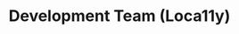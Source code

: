 ---
name: Radoslav
title: Development Team (Loca11y)
tags:
  - ta11y
picture: ../../images/team/Ta11yCat.png
---